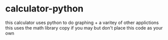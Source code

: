 # calculator-python
this calculator uses python to do graphing + a varitey of other applictions
this uses the math library
copy if you may but don't place this code as your own
